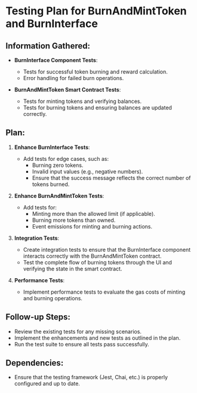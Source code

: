 # Testing Plan for BurnAndMintToken and BurnInterface

## Information Gathered:
- **BurnInterface Component Tests**:
  - Tests for successful token burning and reward calculation.
  - Error handling for failed burn operations.

- **BurnAndMintToken Smart Contract Tests**:
  - Tests for minting tokens and verifying balances.
  - Tests for burning tokens and ensuring balances are updated correctly.

## Plan:
1. **Enhance BurnInterface Tests**:
   - Add tests for edge cases, such as:
     - Burning zero tokens.
     - Invalid input values (e.g., negative numbers).
     - Ensure that the success message reflects the correct number of tokens burned.

2. **Enhance BurnAndMintToken Tests**:
   - Add tests for:
     - Minting more than the allowed limit (if applicable).
     - Burning more tokens than owned.
     - Event emissions for minting and burning actions.

3. **Integration Tests**:
   - Create integration tests to ensure that the BurnInterface component interacts correctly with the BurnAndMintToken contract.
   - Test the complete flow of burning tokens through the UI and verifying the state in the smart contract.

4. **Performance Tests**:
   - Implement performance tests to evaluate the gas costs of minting and burning operations.

## Follow-up Steps:
- Review the existing tests for any missing scenarios.
- Implement the enhancements and new tests as outlined in the plan.
- Run the test suite to ensure all tests pass successfully.

## Dependencies:
- Ensure that the testing framework (Jest, Chai, etc.) is properly configured and up to date.
